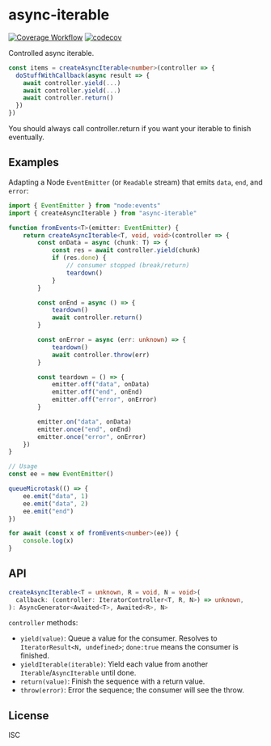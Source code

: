# async-iterable
[![Coverage Workflow](https://github.com/vadzim/async-iterable-controller/actions/workflows/coverage.yml/badge.svg?branch=main)](https://github.com/vadzim/async-iterable-controller/actions/workflows/coverage.yml)
[![codecov](https://codecov.io/gh/vadzim/async-iterable-controller/branch/main/graph/badge.svg)](https://codecov.io/gh/vadzim/async-iterable-controller)

Controlled async iterable.

```ts
const items = createAsyncIterable<number>(controller => {
  doStuffWithCallback(async result => {
    await controller.yield(...)
    await controller.yield(...)
    await controller.return()
  })
})
```

You should always call controller.return if you want your iterable to finish eventually.

## Examples

Adapting a Node `EventEmitter` (or `Readable` stream) that emits `data`, `end`, and `error`:

```ts
import { EventEmitter } from "node:events"
import { createAsyncIterable } from "async-iterable"

function fromEvents<T>(emitter: EventEmitter) {
	return createAsyncIterable<T, void, void>(controller => {
		const onData = async (chunk: T) => {
			const res = await controller.yield(chunk)
			if (res.done) {
				// consumer stopped (break/return)
				teardown()
			}
		}

		const onEnd = async () => {
			teardown()
			await controller.return()
		}

		const onError = async (err: unknown) => {
			teardown()
			await controller.throw(err)
		}

		const teardown = () => {
			emitter.off("data", onData)
			emitter.off("end", onEnd)
			emitter.off("error", onError)
		}

		emitter.on("data", onData)
		emitter.once("end", onEnd)
		emitter.once("error", onError)
	})
}

// Usage
const ee = new EventEmitter()

queueMicrotask(() => {
	ee.emit("data", 1)
	ee.emit("data", 2)
	ee.emit("end")
})

for await (const x of fromEvents<number>(ee)) {
	console.log(x)
}
```

## API

```ts
createAsyncIterable<T = unknown, R = void, N = void>(
  callback: (controller: IteratorController<T, R, N>) => unknown,
): AsyncGenerator<Awaited<T>, Awaited<R>, N>
```

`controller` methods:

- `yield(value)`: Queue a value for the consumer. Resolves to `IteratorResult<N, undefined>`; `done:true` means the consumer is finished.
- `yieldIterable(iterable)`: Yield each value from another `Iterable`/`AsyncIterable` until done.
- `return(value)`: Finish the sequence with a return value.
- `throw(error)`: Error the sequence; the consumer will see the throw.

## License

ISC
